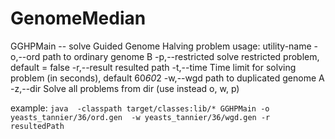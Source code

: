 # GenomeMedian

GGHPMain -- solve Guided Genome Halving problem
usage: utility-name
          -o,--ord <arg>      path to ordinary genome B
          -p,--restricted     solve restricted problem, default = false
          -r,--result <arg>   resulted path
          -t,--time <arg>     Time limit for solving problem (in seconds), default
                              60*60*2
          -w,--wgd <arg>      path to duplicated genome A
          -z,--dir <arg>      Solve all problems from dir (use instead o, w, p)
          
 example:
`java  -classpath target/classes:lib/* GGHPMain -o yeasts_tannier/36/ord.gen  -w yeasts_tannier/36/wgd.gen -r resultedPath` 